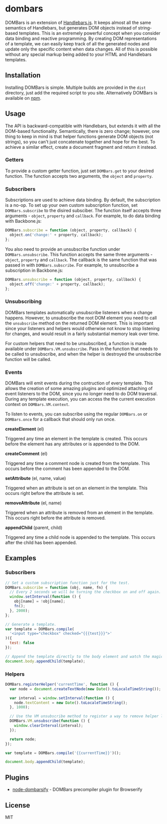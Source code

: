# dombars

DOMBars is an extension of [Handlebars.js](https://github.com/wycats/handlebars.js). It keeps almost all the same semantics of Handlebars, but generates DOM objects instead of string-based templates. This is an extremely powerful concept when you consider data binding and reactive programming. By creating DOM representations of a template, we can easily keep track of all the generated nodes and update only the specific content when data changes. All of this is possible without any special markup being added to your HTML and Handlebars templates.

## Installation

Installing DOMBars is simple. Multiple builds are provided in the `dist` directory, just add the required script to you site. Alternatively DOMBars is available on [npm](https://npmjs.org/package/dombars).

## Usage

The API is backward-compatible with Handlebars, but extends it with all the DOM-based functionality. Semantically, there is zero change; however, one thing to keep in mind is that helper functions generate DOM objects (not strings), so you can't just concatenate together and hope for the best. To achieve a similar effect, create a document fragment and return it instead.

### Getters

To provide a custom getter function, just set `DOMBars.get` to your desired function. The function accepts two arguments, the `object` and `property`.

### Subscribers

Subscriptions are used to achieve data binding. By default, the subscription is a no-op. To set up your own custom subscription function, set `DOMBars.subscribe` to the disired subsciber. The function itself accepts three arguments - `object`, `property` and `callback`. For example, to do data binding with Backbone.js:

```js
DOMBars.subscribe = function (object, property, callback) {
  object.on('change:' + property, callback);
};
```

You also need to provide an unsubscribe function under `DOMBars.unsubscribe`. This function accepts the same three arguments - `object`, `property` and `callback`. The callback is the same function that was passed in with `DOMBars.subscribe`. For example, to unsubscribe a subscription in Backbone.js:

```js
DOMBars.unsubscribe = function (object, property, callback) {
  object.off('change:' + property, callback);
};
```

### Unsubscribing

DOMBars templates automatically unsubscribe listeners when a change happens. However, to unsubscribe the root DOM element you need to call the `unsubscribe` method on the returned DOM element. This is important since your listeners and helpers would otherwise not know to stop listening for changes, and would result in a fairly substantial memory leak over time.

For custom helpers that need to be unsubscribed, a function is made available under `DOMBars.VM.unsubscribe`. Pass in the function that needs to be called to unsubscribe, and when the helper is destroyed the unsubscribe function will be called.

### Events

DOMBars will emit events during the contruction of every template. This allows the creation of some amazing plugins and optimized attaching of event listeners to the DOM, since you no longer need to do DOM traversal. During any template execution, you can access the the current execution context on `DOMBars.VM.context`.

To listen to events, you can subscribe using the regular `DOMBars.on` or `DOMBars.once` for a callback that should only run once.

**createElement** (el)

Triggered any time an element in the template is created. This occurs before the element has any attributes or is appended to the DOM.

**createComment** (el)

Triggered any time a comment node is created from the template. This occurs before the comment has been appended to the DOM.

**setAttribute** (el, name, value)

Triggered when an attribute is set on an element in the template. This occurs right before the attribute is set.

**removeAttribute** (el, name)

Triggered when an attribute is removed from an element in the template. This occurs right before the attribute is removed.

**appendChild** (parent, child)

Triggered any time a child node is appended to the template. This occurs after the child has been appended.

## Examples

### Subscribers

```js
// Set a custom subscription function just for the test.
DOMBars.subscribe = function (obj, name, fn) {
  // Every 2 seconds we will be turning the checkbox on and off again.
  window.setInterval(function () {
    obj[name] = !obj[name];
    fn();
  }, 2000);
};

// Generate a template.
var template = DOMBars.compile(
  '<input type="checkbox" checked="{{{test}}}">'
)({
  test: false
});

// Append the template directly to the body element and watch the magic happen.
document.body.appendChild(template);
```

### Helpers

```js
DOMBars.registerHelper('currentTime', function () {
  var node = document.createTextNode(new Date().toLocaleTimeString());

  var interval = window.setInterval(function () {
    node.textContent = new Date().toLocaleTimeString();
  }, 1000);

  // Use the VM unsubscribe method to register a way to remove helper listeners.
  DOMBars.VM.unsubscribe(function () {
    window.clearInterval(interval);
  });

  return node;
});

var template = DOMBars.compile('{{currentTime}}')();

document.body.appendChild(template);
```

## Plugins

* [node-dombarsify](https://github.com/blakeembrey/node-dombarsify) - DOMBars precompiler plugin for Browserify

## License

MIT
